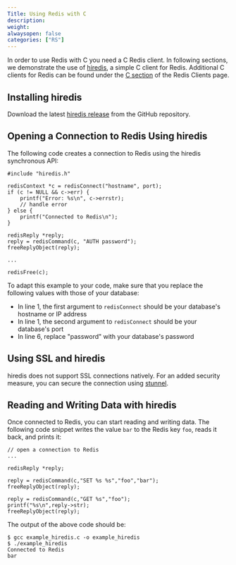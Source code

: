 ```yaml
---
Title: Using Redis with C
description:
weight:
alwaysopen: false
categories: ["RS"]
---
```

In order to use Redis with C you need a C Redis client. In following sections, we demonstrate the use of [hiredis](https://github.com/redis/hiredis), a simple C client for Redis. Additional C clients for Redis can be found under the [C section](http://redis.io/clients#C) of the Redis Clients page.

## Installing hiredis

Download the latest [hiredis release](https://github.com/redis/hiredis/releases) from the GitHub repository.

## Opening a Connection to Redis Using hiredis

The following code creates a connection to Redis using the hiredis synchronous API:

    #include "hiredis.h"

    redisContext *c = redisConnect("hostname", port);
    if (c != NULL && c->err) {
        printf("Error: %s\n", c->errstr);
        // handle error
    } else {
        printf("Connected to Redis\n");
    }

    redisReply *reply;
    reply = redisCommand(c, "AUTH password");
    freeReplyObject(reply);

    ...

    redisFree(c);

To adapt this example to your code, make sure that you replace the following values with those of your database:

- In line 1, the first argument to `redisConnect` should be your database's hostname or IP address
- In line 1, the second argument to `redisConnect` should be your database's port
- In line 6, replace "password" with your database's password

## Using SSL and hiredis

hiredis does not support SSL connections natively. For an added security measure, you can secure the connection using [stunnel](https://redislabs.com/blog/using-stunnel-to-secure-redis).

## Reading and Writing Data with hiredis

Once connected to Redis, you can start reading and writing data. The following code snippet writes the value `bar` to the Redis key `foo`, reads it back, and prints it:

    // open a connection to Redis
    ...
 
    redisReply *reply;

    reply = redisCommand(c,"SET %s %s","foo","bar");
    freeReplyObject(reply);

    reply = redisCommand(c,"GET %s","foo");
    printf("%s\n",reply->str);
    freeReplyObject(reply);

The output of the above code should be:

    $ gcc example_hiredis.c -o example_hiredis
    $ ./example_hiredis
    Connected to Redis
    bar
